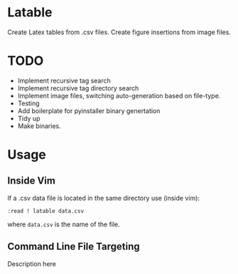 # Latable

Create Latex tables from .csv files. Create figure insertions from image files.

# TODO

- Implement recursive tag search
- Implement recursive tag directory search
- Implement image files, switching auto-generation based on file-type.
- Testing
- Add boilerplate for pyinstaller binary genertation
- Tidy up
- Make binaries.

# Usage

## Inside Vim

If a .csv data file is located  in the same directory use (inside vim):

```
:read ! latable data.csv
```
where `data.csv` is the name of the file.

## Command Line File Targeting

Description here


